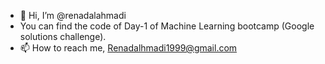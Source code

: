 - 👋 Hi, I’m @renadalahmadi
- You can find the code of Day-1 of Machine Learning bootcamp (Google solutions challenge).
- 📫 How to reach me, Renadalhmadi1999@gmail.com

<!---
renadalahmadi/renadalahmadi is a ✨ special ✨ repository because its `README.md` (this file) appears on your GitHub profile.
You can click the Preview link to take a look at your changes.
--->

